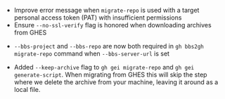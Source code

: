 * Improve error message when `migrate-repo` is used with a target personal access token (PAT) with insufficient permissions
* Ensure `--no-ssl-verify` flag is honored when downloading archives from GHES
- `--bbs-project` and `--bbs-repo` are now both required in `gh bbs2gh migrate-repo` command when `--bbs-server-url` is set
* Added `--keep-archive` flag to `gh gei migrate-repo` and `gh gei generate-script`. When migrating from GHES this will skip the step where we delete the archive from your machine, leaving it around as a local file.

